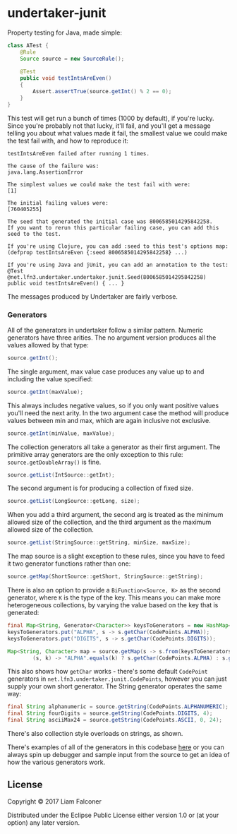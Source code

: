 # undertaker-junit

Property testing for Java, made simple:

```java
class ATest {
    @Rule
    Source source = new SourceRule();
    
    @Test
    public void testIntsAreEven()
    {
        Assert.assertTrue(source.getInt() % 2 == 0);
    }
}
```

This test will get run a bunch of times (1000 by default), if you're lucky. Since you're probably not that lucky, 
it'll fail, and you'll get a message telling you about what values made it fail, the smallest value we could make the 
test fail with, and how to reproduce it:

```
testIntsAreEven failed after running 1 times.

The cause of the failure was:
java.lang.AssertionError

The simplest values we could make the test fail with were:
[1]

The initial failing values were:
[760405255]

The seed that generated the initial case was 8006585014295842258.
If you want to rerun this particular failing case, you can add this seed to the test.

If you're using Clojure, you can add :seed to this test's options map:
(defprop testIntsAreEven {:seed 8006585014295842258} ...)

If you're using Java and jUnit, you can add an annotation to the test:
@Test
@net.lfn3.undertaker.undertaker.junit.Seed(8006585014295842258)
public void testIntsAreEven() { ... }
```

The messages produced by Undertaker are fairly verbose.

### Generators

All of the generators in undertaker follow a similar pattern. Numeric generators have three arities.
The no argument version produces all the values allowed by that type:

```java
source.getInt();
```
The single argument, max value case produces any value up to and including the value specified:

```java
source.getInt(maxValue);
```

This always includes negative values, so if you only want positive values you'll need the next arity.
In the two argument case the method will produce values between min and max, which are again inclusive not exclusive.

```java
source.getInt(minValue, maxValue);
```

The collection generators all take a generator as their first argument. The primitive array generators are the only 
exception to this rule: `source.getDoubleArray()` is fine.

```java
source.getList(IntSource::getInt);
```

The second argument is for producing a collection of fixed size. 

```java
source.getList(LongSource::getLong, size);
```

When you add a third argument, the second arg is treated as the minimum allowed size of the collection, and the third 
argument as the maximum allowed size of the collection.

```java
source.getList(StringSource::getString, minSize, maxSize);
```

The map source is a slight exception to these rules, since you have to feed it two generator functions rather than one:

```java
source.getMap(ShortSource::getShort, StringSource::getString);
```

There is also an option to provide a `BiFunction<Source, K>` as the second generator, where `K` is the type of the key.
This means you can make more heterogeneous collections, by varying the value based on the key that is generated:

```java
final Map<String, Generator<Character>> keysToGenerators = new HashMap<>();
keysToGenerators.put("ALPHA", s -> s.getChar(CodePoints.ALPHA));
keysToGenerators.put("DIGITS", s -> s.getChar(CodePoints.DIGITS));

Map<String, Character> map = source.getMap(s -> s.from(keysToGenerators.keySet()),
        (s, k) -> "ALPHA".equals(k) ? s.getChar(CodePoints.ALPHA) : s.getChar(CodePoints.DIGITS));
```

This also shows how `getChar` works - there's some default `CodePoint` generators in `net.lfn3.undertaker.junit.CodePoints`,
however you can just supply your own short generator. The String generator operates the same way:

```java
final String alphanumeric = source.getString(CodePoints.ALPHANUMERIC);
final String fourDigits = source.getString(CodePoints.DIGITS, 4);
final String asciiMax24 = source.getString(CodePoints.ASCII, 0, 24);
```

There's also collection style overloads on strings, as shown.

There's examples of all of the generators in this codebase [here](src/test/java/net/lfn3/undertaker/junit/SourceRuleTest.java)
or you can always spin up debugger and sample input from the source to get an idea of how the various generators work.

<!--TODO: Talk about Intervals, custom generators -->

## License

Copyright © 2017 Liam Falconer

Distributed under the Eclipse Public License either version 1.0 or (at
your option) any later version.
